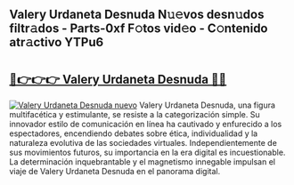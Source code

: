 ## Valery Urdaneta Desnuda N𝚞𝚎vos desn𝚞dos filtr𝚊dos - Parts-0xf F𝚘tos vid𝚎o - C𝚘ntenido atr𝚊ctivo YTPu6

# <h2><a href="http://mb5jaq.tromn.icu/?c=Valery+Urdaneta+Desnuda">🔗👉👉👉 Valery Urdaneta Desnuda 🔗🔗</a></h2>

[![Valery Urdaneta Desnuda nuevo](https://i.imgur.com/pEAQMta.gif)](http://mb5jaq.tromn.icu/?c=Valery+Urdaneta+Desnuda)
Valery Urdaneta Desnuda, una figura multifacética y estimulante, se resiste a la categorización simple. Su innovador estilo de comunicación en línea ha cautivado y enfurecido a los espectadores, encendiendo debates sobre ética, individualidad y la naturaleza evolutiva de las sociedades virtuales. Independientemente de sus movimientos futuros, su importancia en la era digital es incuestionable. La determinación inquebrantable y el magnetismo innegable impulsan el viaje de Valery Urdaneta Desnuda en el panorama digital.

